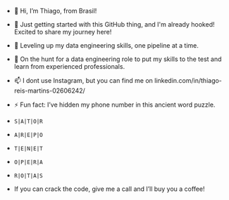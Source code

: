 - 👋 Hi, I’m Thiago, from Brasil!
- 👀 Just getting started with this GitHub thing, and I'm already hooked! Excited to share my journey here!
- 🌱 Leveling up my data engineering skills, one pipeline at a time.
- 💞️ On the hunt for a data engineering role to put my skills to the test and learn from experienced professionals.
- 📫 I dont use Instagram, but you can find me on linkedin.com/in/thiago-reis-martins-02606242/

- ⚡ Fun fact: I’ve hidden my phone number in this ancient word puzzle. 
-     S|A|T|O|R
-     A|R|E|P|O
-     T|E|N|E|T
-     O|P|E|R|A
-     R|O|T|A|S
- If you can crack the code, give me a call and I’ll buy you a coffee!   
  
<!---
tigureis/tigureis is a ✨ special ✨ repository because its `README.md` (this file) appears on your GitHub profile.
You can click the Preview link to take a look at your changes.
--->
